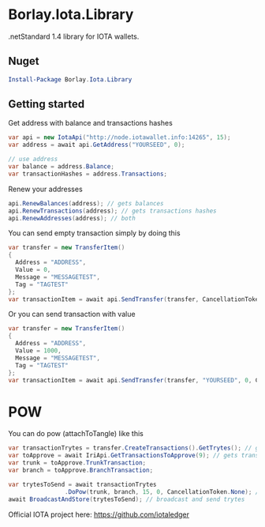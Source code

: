 # Borlay.Iota.Library
.netStandard 1.4 library for IOTA wallets.

## Nuget

```PowerShell
Install-Package Borlay.Iota.Library
```

## Getting started

Get address with balance and transactions hashes
```cs
var api = new IotaApi("http://node.iotawallet.info:14265", 15);
var address = await api.GetAddress("YOURSEED", 0);

// use address
var balance = address.Balance;
var transactionHashes = address.Transactions;
```

 Renew your addresses
 ```cs
api.RenewBalances(address); // gets balances
api.RenewTransactions(address); // gets transactions hashes
api.RenewAddresses(address); // both
```

You can send empty transaction simply by doing this
```cs
var transfer = new TransferItem()
{
  Address = "ADDRESS",
  Value = 0,
  Message = "MESSAGETEST",
  Tag = "TAGTEST"
};
var transactionItem = await api.SendTransfer(transfer, CancellationToken.None);
```

Or you can send transaction with value
```cs
var transfer = new TransferItem()
{
  Address = "ADDRESS",
  Value = 1000,
  Message = "MESSAGETEST",
  Tag = "TAGTEST"
};
var transactionItem = await api.SendTransfer(transfer, "YOURSEED", 0, CancellationToken.None);
```

# POW

You can do pow (attachToTangle) like this
```cs
var transactionTrytes = transfer.CreateTransactions().GetTrytes(); // gets transactions from transfer and then trytes
var toApprove = await IriApi.GetTransactionsToApprove(9); // gets transactions to approve
var trunk = toApprove.TrunkTransaction;
var branch = toApprove.BranchTransaction;

var trytesToSend = await transactionTrytes
                .DoPow(trunk, branch, 15, 0, CancellationToken.None); // do pow
await BroadcastAndStore(trytesToSend); // broadcast and send trytes
```

Official IOTA project here: https://github.com/iotaledger
